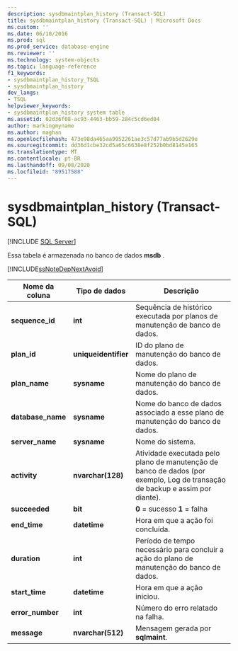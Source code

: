 ```yaml
---
description: sysdbmaintplan_history (Transact-SQL)
title: sysdbmaintplan_history (Transact-SQL) | Microsoft Docs
ms.custom: ''
ms.date: 06/10/2016
ms.prod: sql
ms.prod_service: database-engine
ms.reviewer: ''
ms.technology: system-objects
ms.topic: language-reference
f1_keywords:
- sysdbmaintplan_history_TSQL
- sysdbmaintplan_history
dev_langs:
- TSQL
helpviewer_keywords:
- sysdbmaintplan_history system table
ms.assetid: 02d36f08-ac93-4463-bb59-284c5cd6ed04
author: markingmyname
ms.author: maghan
ms.openlocfilehash: 473e98da465aa9952261ae3c57d77ab9b5d2629e
ms.sourcegitcommit: dd36d1cbe32cd5a65c6638e8f252b0bd8145e165
ms.translationtype: MT
ms.contentlocale: pt-BR
ms.lasthandoff: 09/08/2020
ms.locfileid: "89517588"
---
```

# <a name="sysdbmaintplan_history-transact-sql"></a>sysdbmaintplan_history (Transact-SQL)
[!INCLUDE [SQL Server](../../includes/applies-to-version/sqlserver.md)]

  Essa tabela é armazenada no banco de dados **msdb** .  
  
 [!INCLUDE[ssNoteDepNextAvoid](../../includes/ssnotedepnextavoid-md.md)]  
  
  
|Nome da coluna|Tipo de dados|Descrição|  
|-----------------|---------------|-----------------|  
|**sequence_id**|**int**|Sequência de histórico executada por planos de manutenção de banco de dados.|  
|**plan_id**|**uniqueidentifier**|ID do plano de manutenção do banco de dados.|  
|**plan_name**|**sysname**|Nome do plano de manutenção do banco de dados.|  
|**database_name**|**sysname**|Nome do banco de dados associado a esse plano de manutenção do banco de dados.|  
|**server_name**|**sysname**|Nome do sistema.|  
|**activity**|**nvarchar(128)**|Atividade executada pelo plano de manutenção de banco de dados (por exemplo, Log de transação de backup e assim por diante).|  
|**succeeded**|**bit**|**0** = sucesso **1** = falha|  
|**end_time**|**datetime**|Hora em que a ação foi concluída.|  
|**duration**|**int**|Período de tempo necessário para concluir a ação do plano de manutenção do banco de dados.|  
|**start_time**|**datetime**|Hora em que a ação iniciou.|  
|**error_number**|**int**|Número do erro relatado na falha.|  
|**message**|**nvarchar(512)**|Mensagem gerada por **sqlmaint**.|  
  
  
